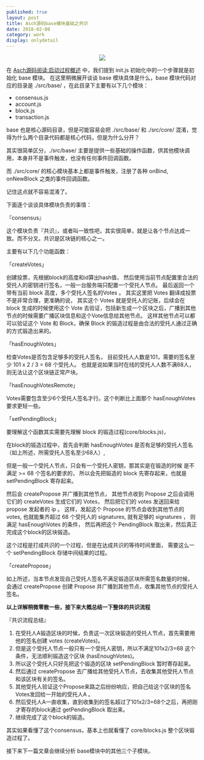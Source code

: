 ```yaml
---    
published: true
layout: post    
title: Asch源码base模块基础之共识
date: 2018-02-08
category: work    
display: onlydetail
---    
```


<center>  
<img src="http://7viirv.com1.z0.glb.clouddn.com/xas.jpg" class="photo"></img>  
</center>  

在 [Asch源码阅读:启动过程概述] 中，我们提到 init.js 初始化中的一个步骤就是初始化 base 模块。
在这里稍微展开谈谈 base 模块具体是什么，base 模块代码对应的目录是 ./src/base/ ，在此目录下主要有以下几个模块：

+ consensus.js
+ account.js
+ block.js
+ transaction.js

base 也是核心源码目录，但是可能容易会把 ./src/base/ 和 ./src/core/ 混淆，觉得为什么两个目录代码都是核心代码，但是为什么分开？

其实很简单区分，./src/base/ 主要是提供一些基础的操作函数，供其他模块调用，本身并不是事件触发，也没有任何事件回调函数。

而 ./src/core/ 的核心模块基本上都是事件触发，注册了各种 onBind, onNewBlock 之类的事件回调函数。

记住这点就不容易混淆了。

下面逐个谈谈具体模块负责的事情：

『consensus』

这个模块负责『共识』，或者叫一致性吧，其实很简单，就是让各个节点达成一致。而不分叉。共识是区块链的核心之一。

主要有以下几个功能函数：

「createVotes」

创建投票，先根据block的高度和id算出hash值，
然后使用当前节点配置里合法的受托人的密钥进行签名，一般一台服务端只配置一个受托人节点。
最后返回一个带有当前 block 高度，多个受托人签名的Votes 。
其实这里把 Votes 翻译成投票不是非常合理，更准确的说，
其实这个 Votes 就是受托人的记账，后续会在 block 生成的时候使用这个 Vote 去验证，包括新生成一个区块之后，广播到其他节点的时候需要广播区块信息和这个Vote信息给其他节点。
这样其他节点可以都可以验证这个 Vote 和 Block，确保 Block 的锻造过程是由合法的受托人通过正确的方式锻造出来的。 

「hasEnoughVotes」

检查Votes是否包含足够多的受托人签名，
目前受托人人数是101，需要的签名至少 101 x 2 / 3 = 68 个受托人。
也就是说如果当时在线的受托人人数不满68人，则无法让这个区块链正常产块。

「hasEnoughVotesRemote」

Votes需要包含至少6个受托人签名才行。这个判断比上面那个 hasEnoughVotes 要求更轻一些。

「setPendingBlock」

要理解这个函数其实需要先理解 block 的锻造过程(core/blocks.js)，

在block的锻造过程中，首先会判断 hasEnoughVotes 是否有足够的受托人签名（如上所述，所需受托人签名至少68人）,

但是一般一个受托人节点，只会有一个受托人密钥，那其实是在锻造的时候
是不满足 >= 68 个签名的要求的，
所以会先把锻造的 block 先寄存起来，也就是 setPendingBlock 寄存起来。

然后会 createPropose 并广播到其他节点，
其他节点收到 Propose 之后会调用它们的 createVotes 生成它们的 Votes，
然后把它们的 votes 发送回来给 propose 发起者的 ip 。
这样，发起这个 Propose 的节点会收到其他节点的 votes, 
也就能集齐超过 68 个受托人的 signatures, 就有足够的 signatures ，
则满足 hasEnoughVotes 的条件，
然后再把这个 PendingBlock 取出来，然后真正完成这个block的区块锻造。

这个过程是打成共识的一个过程，但是在达成共识的等待时间里面，
需要这么一个 setPendingBlock 存储中间结果的过程。

「createPropose」

如上所述，当本节点发现自己受托人签名不满足锻造区块所需签名数量的时候，
会通过 createPropose 创建 Propose 并广播到其他节点，收集其他节点的受托人签名。

**以上详解稍微零散一些，接下来大概总结一下整体的共识流程**

『共识流程总结』

1. 在受托人A锻造区块的时候，负责这一次区块锻造的受托人节点，首先需要用他的签名创建 votes (createVotes)。
2. 但是这个受托人节点一般只有一个受托人密钥，所以不满足101x2/3=68 这个条件，无法顺利锻造这个区块 (hasEnoughVotes)。
3. 所以这个受托人只好先把这个锻造的区块 setPendingBlock 暂时寄存起来。
4. 然后通过 createPropose 去广播给其他受托人节点，去收集其他受托人节点和该区块有关的签名。
5. 其他受托人验证这个Propose来路之后纷纷响应，把自己给这个区块的签名Votes发回给一开始的受托人A 。
6. 然后受托人A一直收集，直到收集到的签名超过了101x2/3=68个之后，再把刚才寄存的block通过 getPendingBlock 取出来。
7. 继续完成了这个block的锻造。

其实如果看懂了这个consensus，基本上也就看懂了 core/blocks.js 整个区块锻造过程了。

接下来下一篇文章会继续分析 base模块中的其他三个子模块。

[Asch源码阅读:启动过程概述]:https://yanyiwu.com/work/2018/02/05/source-code-asch-init.html
